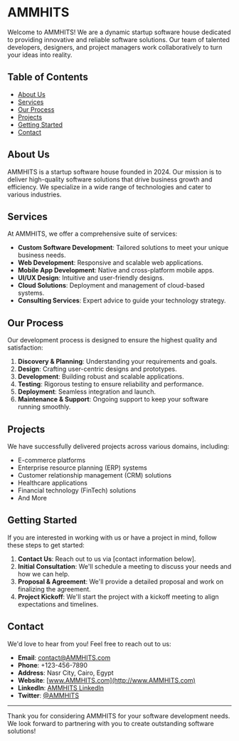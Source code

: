 # AMMHITS

Welcome to AMMHITS! We are a dynamic startup software house dedicated to providing innovative and reliable software solutions. Our team of talented developers, designers, and project managers work collaboratively to turn your ideas into reality.

## Table of Contents

- [About Us](#about-us)
- [Services](#services)
- [Our Process](#our-process)
- [Projects](#projects)
- [Getting Started](#getting-started)
- [Contact](#contact)

## About Us

AMMHITS is a startup software house founded in 2024. Our mission is to deliver high-quality software solutions that drive business growth and efficiency. We specialize in a wide range of technologies and cater to various industries.

## Services

At AMMHITS, we offer a comprehensive suite of services:

- **Custom Software Development**: Tailored solutions to meet your unique business needs.
- **Web Development**: Responsive and scalable web applications.
- **Mobile App Development**: Native and cross-platform mobile apps.
- **UI/UX Design**: Intuitive and user-friendly designs.
- **Cloud Solutions**: Deployment and management of cloud-based systems.
- **Consulting Services**: Expert advice to guide your technology strategy.

## Our Process

Our development process is designed to ensure the highest quality and satisfaction:

1. **Discovery & Planning**: Understanding your requirements and goals.
2. **Design**: Crafting user-centric designs and prototypes.
3. **Development**: Building robust and scalable applications.
4. **Testing**: Rigorous testing to ensure reliability and performance.
5. **Deployment**: Seamless integration and launch.
6. **Maintenance & Support**: Ongoing support to keep your software running smoothly.

## Projects

We have successfully delivered projects across various domains, including:

- E-commerce platforms
- Enterprise resource planning (ERP) systems
- Customer relationship management (CRM) solutions
- Healthcare applications
- Financial technology (FinTech) solutions
- And More

## Getting Started

If you are interested in working with us or have a project in mind, follow these steps to get started:

1. **Contact Us**: Reach out to us via [contact information below].
2. **Initial Consultation**: We'll schedule a meeting to discuss your needs and how we can help.
3. **Proposal & Agreement**: We'll provide a detailed proposal and work on finalizing the agreement.
4. **Project Kickoff**: We'll start the project with a kickoff meeting to align expectations and timelines.

## Contact

We'd love to hear from you! Feel free to reach out to us:

- **Email**: contact@AMMHITS.com
- **Phone**: +123-456-7890
- **Address**: Nasr City, Cairo, Egypt
- **Website**: [www.AMMHITS.com](http://www.AMMHITS.com)
- **LinkedIn**: [AMMHITS LinkedIn](https://www.linkedin.com/company/AMMHITS)
- **Twitter**: [@AMMHITS](https://twitter.com/AMMHITS)

---

Thank you for considering AMMHITS for your software development needs. We look forward to partnering with you to create outstanding software solutions!
